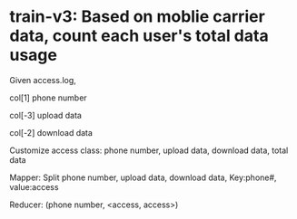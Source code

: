 # train-v3: Based on moblie carrier data, count each user's total data usage
Given access.log, 

col[1] phone number

col[-3] upload data

col[-2] download data

Customize access class:
phone number, upload data, download data, total data

Mapper: Split phone number, upload data, download data, Key:phone#, value:access

Reducer: (phone number, <access, access>)
